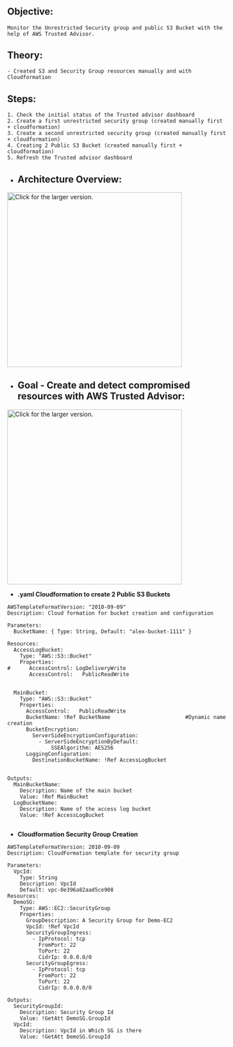 # 


## Objective:
```
Monitor the Unrestricted Security group and public S3 Bucket with the help of AWS Trusted Advisor.
```
## Theory: ##

```
- Created S3 and Security Group resources manually and with Cloudformation
```	

## Steps: ##

	1. Check the initial status of the Trusted advisor dashboard
	2. Create a first unrestricted security group (created manually first + cloudformation)
	3. Create a second unrestricted security group (created manually first + cloudformation)
	4. Creating 2 Public S3 Bucket (created manually first + cloudformation)
	5. Refresh the Trusted advisor dashboard




+ ## Architecture Overview: ##

<a href="https://drive.google.com/uc?export=view&id=13sUUcJirhN8gSEYDGqZCAGQHFQdHKyWf"><img src="https://drive.google.com/uc?export=view&id=13sUUcJirhN8gSEYDGqZCAGQHFQdHKyWf" style="width: 400px; max-width: 100%; height: auto" title="Click for the larger version." /></a>

+ ## **Goal** - Create and detect compromised resources with AWS Trusted Advisor: ##

<a href="https://drive.google.com/uc?export=view&id=126Z7K7RoKxClBLk38S8lz1rCpnzj9rdc"><img src="https://drive.google.com/uc?export=view&id=126Z7K7RoKxClBLk38S8lz1rCpnzj9rdc" style="width: 400px; max-width: 100%; height: auto" title="Click for the larger version." /></a>

+ **.yaml Cloudformation to create 2 Public S3 Buckets**

```
AWSTemplateFormatVersion: "2010-09-09"
Description: Cloud formation for bucket creation and configuration

Parameters:
  BucketName: { Type: String, Default: "alex-bucket-1111" }

Resources:  
  AccessLogBucket:
    Type: "AWS::S3::Bucket"
    Properties:
#      AccessControl: LogDeliveryWrite
       AccessControl:   PublicReadWrite
 
            
  MainBucket:
    Type: "AWS::S3::Bucket"
    Properties:
	  AccessControl:   PublicReadWrite
      BucketName: !Ref BucketName  						 #Dynamic name creation
      BucketEncryption:
        ServerSideEncryptionConfiguration:
          - ServerSideEncryptionByDefault:
              SSEAlgorithm: AES256
      LoggingConfiguration:
        DestinationBucketName: !Ref AccessLogBucket


Outputs:
  MainBucketName:
    Description: Name of the main bucket
    Value: !Ref MainBucket
  LogBucketName:
    Description: Name of the access log bucket
    Value: !Ref AccessLogBucket


```

+ **Cloudformation Security Group Creation**
```
AWSTemplateFormatVersion: 2010-09-09
Description: CloudFormation template for security group 

Parameters:
  VpcId:
    Type: String
    Description: VpcId
    Default: vpc-0e396a82aad5ce908
Resources:
  DemoSG:
    Type: AWS::EC2::SecurityGroup
    Properties: 
      GroupDescription: A Security Group for Demo-EC2
      VpcId: !Ref VpcId
      SecurityGroupIngress:
        - IpProtocol: tcp
          FromPort: 22
          ToPort: 22
          CidrIp: 0.0.0.0/0
      SecurityGroupEgress:
        - IpProtocol: tcp
          FromPort: 22
          ToPort: 22
          CidrIp: 0.0.0.0/0

Outputs:
  SecurityGroupId:
    Description: Security Group Id
    Value: !GetAtt DemoSG.GroupId
  VpcId:
    Description: VpcId in Which SG is there
    Value: !GetAtt DemoSG.GroupId
```



